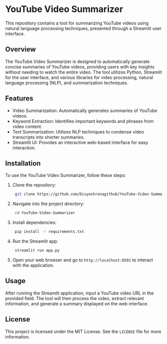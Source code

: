 # YouTube Video Summarizer 
This repository contains a tool for summarizing YouTube videos using natural language processing techniques, presented through a Streamlit user interface.


## Overview
The YouTube Video Summarizer is designed to automatically generate concise summaries of YouTube videos, providing users with key insights without needing to watch the entire video. The tool utilizes Python, Streamlit for the user interface, and various libraries for video processing, natural language processing (NLP), and summarization techniques.

## Features
- Video Summarization: Automatically generates summaries of YouTube videos.
- Keyword Extraction: Identifies important keywords and phrases from video content.
- Text Summarization: Utilizes NLP techniques to condense video transcripts into shorter summaries.
- Streamlit UI: Provides an interactive web-based interface for easy interaction.

## Installation
To use the YouTube Video Summarizer, follow these steps:

1. Clone the repository:
   ```bash
    git clone https://github.com/Divyeshranagithub/YouTube-Video-Summarizer.git
   ```

2. Navigate into the project directory:
   ```bash
    cd YouTube-Video-Summarizer 
   ```

3. Install dependencies:
   ```bash
    pip install -r requirements.txt
   ```
   
4. Run the Streamlit app:
   ```bash
    streamlit run app.py
   ```
   
5. Open your web browser and go to `http://localhost:8501` to interact with the application.

## Usage
After running the Streamlit application, input a YouTube video URL in the provided field. The tool will then process the video, extract relevant information, and generate a summary displayed on the web interface.

## License
This project is licensed under the MIT License. See the `LICENSE` file for more information.